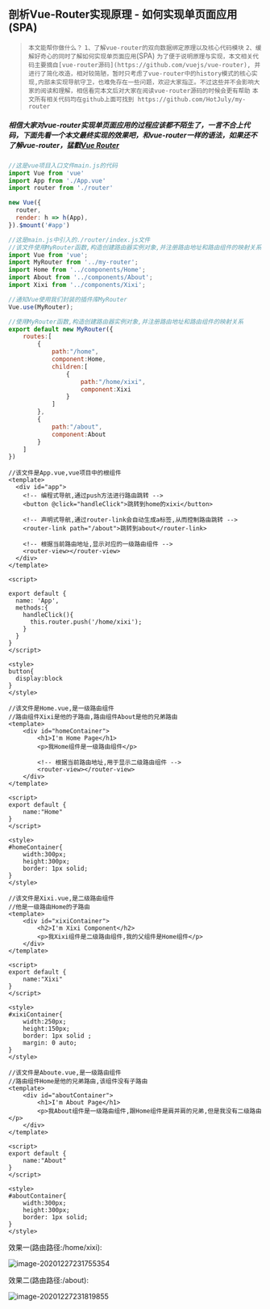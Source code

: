 ## 剖析Vue-Router实现原理 - 如何实现单页面应用(SPA)

> `本文能帮你做什么？`
> `1、了解vue-router的双向数据绑定原理以及核心代码模块`
> `2、缓解好奇心的同时了解如何实现单页面应用`(SPA)
> `为了便于说明原理与实现，本文相关代码主要摘自[vue-router源码](https://github.com/vuejs/vue-router), 并进行了简化改造，相对较简陋，暂时只考虑了vue-router中的history模式的核心实现,内部未实现导航守卫，也难免存在一些问题，欢迎大家指正。不过这些并不会影响大家的阅读和理解，相信看完本文后对大家在阅读vue-router源码的时候会更有帮助`
> `本文所有相关代码均在github上面可找到 https://github.com/HotJuly/my-router`

##### 相信大家对vue-router实现单页面应用的过程应该都不陌生了，一言不合上代码，下面先看一个本文最终实现的效果吧，和vue-router一样的语法，如果还不了解vue-router，猛戳[Vue Router](https://router.vuejs.org/zh/)

```javascript
//这是vue项目入口文件main.js的代码
import Vue from 'vue'
import App from './App.vue'
import router from './router'

new Vue({
  router,
  render: h => h(App),
}).$mount('#app')
```

```javascript
//这是main.js中引入的./router/index.js文件
//该文件使用MyRouter函数,构造创建路由器实例对象,并注册路由地址和路由组件的映射关系
import Vue from 'vue';
import MyRouter from '../my-router';
import Home from '../components/Home';
import About from '../components/About';
import Xixi from '../components/Xixi';

//通知Vue使用我们封装的插件库MyRouter
Vue.use(MyRouter);

//使用MyRouter函数,构造创建路由器实例对象,并注册路由地址和路由组件的映射关系
export default new MyRouter({
    routes:[
        {
            path:"/home",
            component:Home,
            children:[
                {
                    path:"/home/xixi",
                    component:Xixi
                }
            ]
        },
        {
            path:"/about",
            component:About
        }
    ]
})
```

```vue
//该文件是App.vue,vue项目中的根组件
<template>
  <div id="app">
    <!-- 编程式导航,通过push方法进行路由跳转 -->
    <button @click="handleClick">跳转到home的xixi</button>
      
    <!-- 声明式导航,通过router-link会自动生成a标签,从而控制路由跳转 -->
    <router-link path="/about">跳转到about</router-link>
      
    <!-- 根据当前路由地址,显示对应的一级路由组件 -->
    <router-view></router-view>
  </div>
</template>

<script>

export default {
  name: 'App',
  methods:{
    handleClick(){
      this.router.push('/home/xixi');
    }
  }
}
</script>

<style>
button{
  display:block
}
</style>
```

```vue
//该文件是Home.vue,是一级路由组件
//路由组件Xixi是他的子路由,路由组件About是他的兄弟路由
<template>
    <div id="homeContainer">
        <h1>I'm Home Page</h1>
        <p>我Home组件是一级路由组件</p>
        
        <!-- 根据当前路由地址,用于显示二级路由组件 -->
        <router-view></router-view>
    </div>
</template>

<script>
export default {
    name:"Home"
}
</script>

<style>
#homeContainer{
    width:300px;
    height:300px;
    border: 1px solid;
}
</style>
```

```vue
//该文件是Xixi.vue,是二级路由组件
//他是一级路由Home的子路由
<template>
    <div id="xixiContainer">
        <h2>I'm Xixi Component</h2>
        <p>我Xixi组件是二级路由组件,我的父组件是Home组件</p>
    </div>
</template>

<script>
export default {
    name:"Xixi"
}
</script>

<style>
#xixiContainer{
    width:250px;
    height:150px;
    border: 1px solid ;
    margin: 0 auto;
}
</style>
```

```vue
//该文件是Aboute.vue,是一级路由组件
//路由组件Home是他的兄弟路由,该组件没有子路由
<template>
    <div id="aboutContainer">
        <h1>I'm About Page</h1>
        <p>我About组件是一级路由组件,跟Home组件是肩并肩的兄弟,但是我没有二级路由</p>
    </div>
</template>

<script>
export default {
    name:"About"
}
</script>

<style>
#aboutContainer{
    width:300px;
    height:300px;
    border: 1px solid;
}
</style>
```

效果一(路由路径:/home/xixi):

![image-20201227231755354](C:\Users\CHH\AppData\Roaming\Typora\typora-user-images\image-20201227231755354.png)

效果二(路由路径:/about):

![image-20201227231819855](C:\Users\CHH\AppData\Roaming\Typora\typora-user-images\image-20201227231819855.png)